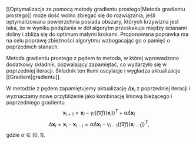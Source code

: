 [[Optymalizacja za pomocą metody gradientu prostego|Metoda gradientu prostego]] może dość wolno zbiegać się do rozwiązania, jeśli optymalizowana powierzchnia posiada obszary, których krzywizna jest taka, że w wyniku podążania w dół algorytm przeskakuje między ścianami doliny i zbliża się do optimum małymi krokami. Proponowana poprawka ma na celu poprawę zbieżności algorytmu wzbogacając go o pamięć o poprzednich stanach. 

Metoda gradientu prostego z pędem to metoda, w której wprowadzono dodatkowy składnik, pozwalający zapamiętać, co wydarzyło się w poprzedniej iteracji. Składnik ten tłumi oscylacje i wygładza aktualizacje [[Gradient|gradientu]]. 

W metodzie z pędem zapamiętujemy  aktualizację $\Delta\boldsymbol x_i$ z poprzedniej iteracji i wyznaczamy nowe przybliżenie jako kombinację liniową bieżącego i poprzedniego gradientu 
$$
\boldsymbol x_{i+1}=
\boldsymbol x_i-\gamma_i
\Big(
	(\nabla f)(\boldsymbol x_i)
\Big)^T
+\alpha\Delta\boldsymbol x_i
$$
$$
\Delta\boldsymbol x_i=
\boldsymbol x_i-\boldsymbol x_{i-i}=
\alpha\Delta\boldsymbol x_i-\gamma_{i-1}
\Big(
	(\nabla f)(\boldsymbol x_{i-1})
\Big)^T,
$$
gdzie $\alpha\in [0,1]$. 